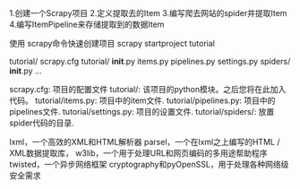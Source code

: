 1.创建一个Scrapy项目
2.定义提取去的Item
3.编写爬去网站的spider并提取Item
4.编写ItemPipeline来存储提取到的数据Item


使用 scrapy命令快速创建项目
scrapy startproject tutorial

tutorial/
    scrapy.cfg
    tutorial/
        __init__.py
        items.py
        pipelines.py
        settings.py
        spiders/
            __init__.py
            ...

scrapy.cfg: 项目的配置文件
tutorial/: 该项目的python模块。之后您将在此加入代码。
tutorial/items.py: 项目中的item文件.
tutorial/pipelines.py: 项目中的pipelines文件.
tutorial/settings.py: 项目的设置文件.
tutorial/spiders/: 放置spider代码的目录.


lxml，一个高效的XML和HTML解析器
parsel，一个在lxml之上编写的HTML / XML数据提取库，
w3lib，一个用于处理URL和网页编码的多用途帮助程序
twisted，一个异步网络框架
cryptography和pyOpenSSL，用于处理各种网络级安全需求

